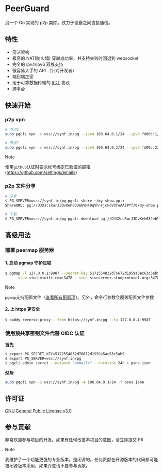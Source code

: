 # PeerGuard
另一个 Go 实现的 p2p 类库。致力于设备之间直接通信。

## 特性
- 简洁架构
- 极高的 NAT(防火墙) 穿越成功率，并支持失败时回退到 websocket
- 完全的 ipv4/ipv6 双栈支持
- 很容易入手的 API （针对开发者）
- 端到端加密
- 用于可靠数据传输的 [RDT](https://github.com/rkonfj/peerguard/tree/main/rdt) 协议
- 跨平台

## 快速开始

### p2p vpn
```sh
# 节点1
sudo pgcli vpn -s wss://synf.in/pg --ipv4 100.64.0.1/24 --ipv6 fd00::1/64
```
```sh
# 节点2
sudo pgcli vpn -s wss://synf.in/pg --ipv4 100.64.0.2/24 --ipv6 fd00::2/64
```
>[!NOTE]
>使用`github`认证时要求帐号绑定已验证的邮箱 (https://github.com/settings/emails)
### p2p 文件分享
```sh
# 分享
$ PG_SERVER=wss://synf.in/pg pgcli share ~/my-show.pptx
ShareURL: pg://DJX2csRurJ3DvKeh63JebVHFDqVhnFjckdVhToAAiPYf/0/my-show.pptx
```
```sh
# 下载
$ PG_SERVER=wss://synf.in/pg pgcli download pg://DJX2csRurJ3DvKeh63JebVHFDqVhnFjckdVhToAAiPYf/0/my-show.pptx
```

## 高级用法

### 部署 peermap 服务器
#### 1. 启动 pgmap 守护进程
```sh
$ pgmap -l 127.0.0.1:9987 --secret-key 5172554832d76672d1959a5ac63c5ab9 \
    --stun stun.miwifi.com:3478 --stun stunserver.stunprotocol.org:3478
```
>[!NOTE]
>`pgmap`支持配置文件（[查看所有配置项](https://github.com/rkonfj/peerguard/blob/main/peermap/config.go#L20)）。另外，命令行参数会覆盖配置文件参数

#### 2. 上 https 更安全
```sh
$ caddy reverse-proxy --from https://synf.in/pg --to 127.0.0.1:9987
```
### 使用预共享密钥文件代替 OIDC 认证
**首先**
```sh
$ export PG_SECRET_KEY=5172554832d76672d1959a5ac63c5ab9
$ export PG_SERVER=wss://synf.in/pg
$ pgcli admin secret --network "<email>" --duration 24h > psns.json
```
**然后**
```sh
sudo pgcli vpn -s wss://synf.in/pg -4 100.64.0.1/24 -f psns.json
```
## 许可证
[GNU General Public License v3.0](https://github.com/rkonfj/peerguard/blob/main/LICENSE)

## 参与贡献
非常欢迎参与项目的开发，如果有任何改善本项目的意图，请立即提交 PR
> [!NOTE]
> 我维护了一个功能更强的专业版本，是闭源的。任何贡献在开源版本的代码都可能被闭源版本采用，如果介意请不要参与贡献。
